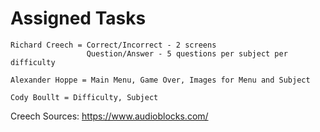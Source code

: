 # Assigned Tasks    
    Richard Creech = Correct/Incorrect - 2 screens
                     Question/Answer - 5 questions per subject per difficulty
    
    Alexander Hoppe = Main Menu, Game Over, Images for Menu and Subject
    
    Cody Boullt = Difficulty, Subject

Creech Sources:
   https://www.audioblocks.com/
